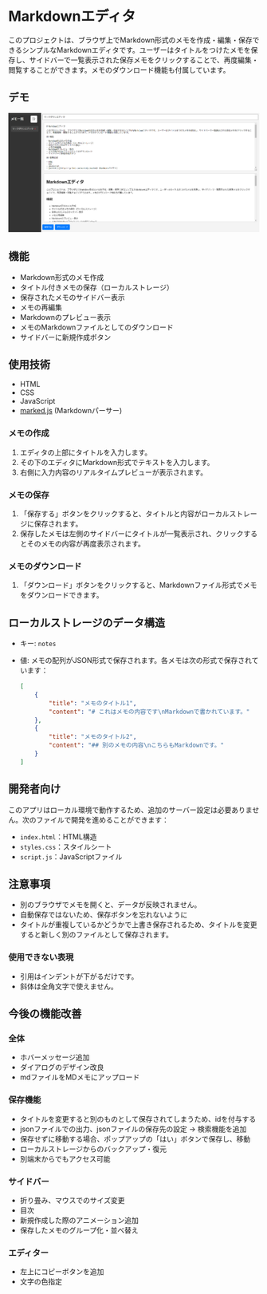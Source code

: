 # Markdownエディタ

このプロジェクトは、ブラウザ上でMarkdown形式のメモを作成・編集・保存できるシンプルなMarkdownエディタです。ユーザーはタイトルをつけたメモを保存し、サイドバーで一覧表示された保存メモをクリックすることで、再度編集・閲覧することができます。メモのダウンロード機能も付属しています。

## デモ
![](img/demo.png)

## 機能

- Markdown形式のメモ作成
- タイトル付きメモの保存（ローカルストレージ）
- 保存されたメモのサイドバー表示
- メモの再編集
- Markdownのプレビュー表示
- メモのMarkdownファイルとしてのダウンロード
- サイドバーに新規作成ボタン

## 使用技術

- HTML
- CSS
- JavaScript
- [marked.js](https://github.com/markedjs/marked) (Markdownパーサー)
  

### メモの作成

1. エディタの上部にタイトルを入力します。
2. その下のエディタにMarkdown形式でテキストを入力します。
3. 右側に入力内容のリアルタイムプレビューが表示されます。

### メモの保存

1. 「保存する」ボタンをクリックすると、タイトルと内容がローカルストレージに保存されます。
2.  保存したメモは左側のサイドバーにタイトルが一覧表示され、クリックするとそのメモの内容が再度表示されます。

### メモのダウンロード

1. 「ダウンロード」ボタンをクリックすると、Markdownファイル形式でメモをダウンロードできます。

## ローカルストレージのデータ構造

- キー: `notes`
- 値: メモの配列がJSON形式で保存されます。各メモは次の形式で保存されています：

    ```json
    [
        {
            "title": "メモのタイトル1",
            "content": "# これはメモの内容です\nMarkdownで書かれています。"
        },
        {
            "title": "メモのタイトル2",
            "content": "## 別のメモの内容\nこちらもMarkdownです。"
        }
    ]
    ```

## 開発者向け

このアプリはローカル環境で動作するため、追加のサーバー設定は必要ありません。次のファイルで開発を進めることができます：

- `index.html`：HTML構造
- `styles.css`：スタイルシート
- `script.js`：JavaScriptファイル

## 注意事項
- 別のブラウザでメモを開くと、データが反映されません。
- 自動保存ではないため、保存ボタンを忘れないように
- タイトルが重複しているかどうかで上書き保存されるため、タイトルを変更すると新しく別のファイルとして保存されます。
### 使用できない表現
- 引用はインデントが下がるだけです。
- 斜体は全角文字で使えません。
  
## 今後の機能改善
### 全体
- ホバーメッセージ追加
- ダイアログのデザイン改良
- mdファイルをMDメモにアップロード

### 保存機能
- タイトルを変更すると別のものとして保存されてしまうため、idを付与する
- jsonファイルでの出力、jsonファイルの保存先の設定 → 検索機能を追加
- 保存せずに移動する場合、ポップアップの「はい」ボタンで保存し、移動
- ローカルストレージからのバックアップ・復元
- 別端末からでもアクセス可能

### サイドバー
- 折り畳み、マウスでのサイズ変更
- 目次
- 新規作成した際のアニメーション追加
- 保存したメモのグループ化・並べ替え

### エディター
- 左上にコピーボタンを追加
- 文字の色指定

